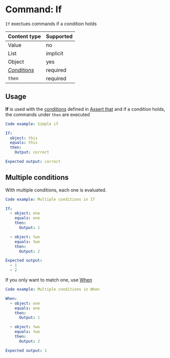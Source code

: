 # Command: If

`If` exectues commands if a condition holds

| Content type                | Supported |
|-----------------------------|-----------|
| Value                       | no        |
| List                        | implicit  |
| Object                      | yes       |
| _[Conditions](#Conditions)_ | required  |
| `then`                      | required  |

## Usage

**If** is used with the [conditions](../testing/Assert%20that.md#conditions) defined in [Assert that](../testing/Assert%20that.md) and if a condition holds, the
commands under `then` are executed

```yaml
Code example: Simple if

If:
  object: this
  equals: this
  then:
    Output: correct

Expected output: correct
```

## Multiple conditions

With multiple conditions, each one is evaluated.

```yaml
Code example: Multiple conditions in If

If:
  - object: one
    equals: one
    then:
      Output: 1

  - object: two
    equals: two
    then:
      Output: 2

Expected output:
  - 1
  - 2
```

If you only want to match one, use [When](When.md)

```yaml
Code example: Multiple conditions in When

When:
  - object: one
    equals: one
    then:
      Output: 1

  - object: two
    equals: two
    then:
      Output: 2

Expected output: 1
```